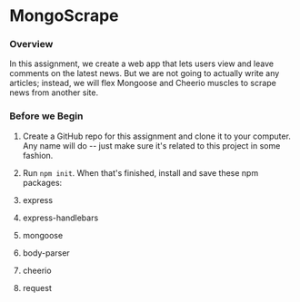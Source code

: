 # MongoScrape

### Overview

In this assignment, we create a web app that lets users view and leave comments on the latest news. But we are not going to actually write any articles; instead, we will flex Mongoose and Cheerio muscles to scrape news from another site.

### Before we Begin

1. Create a GitHub repo for this assignment and clone it to your computer. Any name will do -- just make sure it's related to this project in some fashion.

2. Run `npm init`. When that's finished, install and save these npm packages:

3. express

4. express-handlebars

5. mongoose

6. body-parser

7. cheerio

8. request

